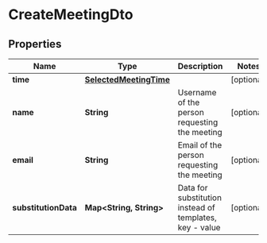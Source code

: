 

# CreateMeetingDto


## Properties

| Name | Type | Description | Notes |
|------------ | ------------- | ------------- | -------------|
|**time** | [**SelectedMeetingTime**](SelectedMeetingTime.md) |  |  [optional] |
|**name** | **String** | Username of the person requesting the meeting |  [optional] |
|**email** | **String** | Email of the person requesting the meeting |  [optional] |
|**substitutionData** | **Map&lt;String, String&gt;** | Data for substitution instead of templates, key - value |  [optional] |



